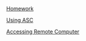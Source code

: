 

[Homework](homework.md)

[Using ASC](using_asc.md)

[Accessing Remote Computer](remote_computer.md)
